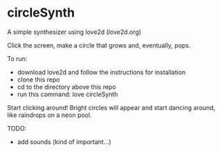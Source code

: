 circleSynth
===========

A simple synthesizer using love2d (love2d.org)

Click the screen, make a circle that grows and, eventually, pops.

To run:
- download love2d and follow the instructions for installation
- clone this repo
- cd to the directory above this repo
- run this command: love circleSynth

Start clicking around! Bright circles will appear and start dancing around,
like raindrops on a neon pool.

TODO: 
- add sounds (kind of important...)
